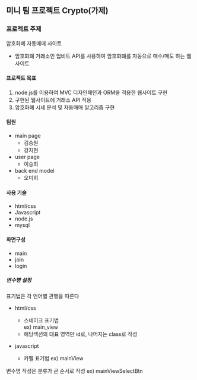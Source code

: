 ## 미니 팀 프로젝트 Crypto(가제)

### 프로젝트 주제
암호화폐 자동매매 사이트
- 암호화폐 거래소인 업비트 API를 사용하여 암호화폐를 자동으로 매수/매도 하는 웹사이트 

#### 프로젝트 목표
1. node.js를 이용하여 MVC 디자인패턴과 ORM을 적용한 웹사이트 구현
2. 구현된 웹사이트에 거래소 API 적용
3. 암호화폐 시세 분석 및 자동매매 알고리즘 구현

#### 팀원
- main page 
  - 김승원
  - 강지현
- user page 
  - 이승희
- back end model
  - 오미희

#### 사용 기술
- html/css
- Javascript
- node.js
- mysql

#### 화면구성
- main
- join
- login

##### 변수명 설정
표기법은 각 언어별 관행을 따른다

- html/css
  - 스네이크 표기법  
    ex) main_view
  - 해당섹션의 대표 영역만 id로, 나머지는 class로 작성
  
- javascript
  - 카멜 표기법
    ex) mainView
    
변수명 작성은 분류가 큰 순서로 작성
ex) mainViewSelectBtn
